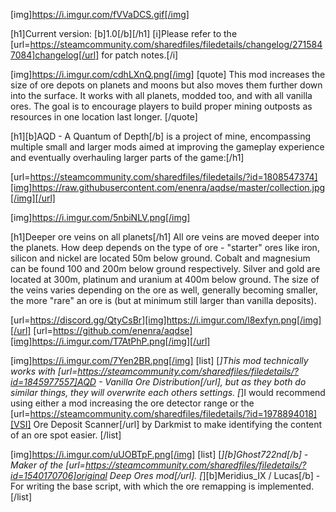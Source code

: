 [img]https://i.imgur.com/fVVaDCS.gif[/img]

[h1]Current version: [b]1.0[/b][/h1]
[i]Please refer to the [url=https://steamcommunity.com/sharedfiles/filedetails/changelog/2715847084]changelog[/url] for patch notes.[/i]

[img]https://i.imgur.com/cdhLXnQ.png[/img]
[quote]
This mod increases the size of ore depots on planets and moons but also moves them further down into the surface. It works with all planets, modded too, and with all vanilla ores. The goal is to encourage players to build proper mining outposts as resources in one location last longer.
[/quote]

[h1][b]AQD - A Quantum of Depth[/b] is a project of mine, encompassing multiple small and larger mods aimed at improving the gameplay experience and eventually overhauling larger parts of the game:[/h1]

[url=https://steamcommunity.com/sharedfiles/filedetails/?id=1808547374][img]https://raw.githubusercontent.com/enenra/aqdse/master/collection.jpg[/img][/url]

[img]https://i.imgur.com/5nbiNLV.png[/img]

[h1]Deeper ore veins on all planets[/h1]
All ore veins are moved deeper into the planets. How deep depends on the type of ore - "starter" ores like iron, silicon and nickel are located 50m below ground. Cobalt and magnesium can be found 100 and 200m below ground respectively. Silver and gold are located at 300m, platinum and uranium at 400m below ground. The size of the veins varies depending on the ore as well, generally becoming smaller, the more "rare" an ore is (but at minimum still larger than vanilla deposits).

[url=https://discord.gg/QtyCsBr][img]https://i.imgur.com/l8exfyn.png[/img][/url]
[url=https://github.com/enenra/aqdse][img]https://i.imgur.com/T7AtPhP.png[/img][/url]

[img]https://i.imgur.com/7Yen2BR.png[/img]
[list]
[*]This mod technically works with [url=https://steamcommunity.com/sharedfiles/filedetails/?id=1845977557]AQD - Vanilla Ore Distribution[/url], but as they both do similar things, they will overwrite each others settings.
[*]I would recommend using either a mod increasing the ore detector range or the [url=https://steamcommunity.com/sharedfiles/filedetails/?id=1978894018][VSI] Ore Deposit Scanner[/url] by Darkmist to make identifying the content of an ore spot easier.
[/list]

[img]https://i.imgur.com/uUOBTpF.png[/img]
[list]
[*][b]Ghost722nd[/b] - Maker of the [url=https://steamcommunity.com/sharedfiles/filedetails/?id=1540170706]original Deep Ores mod[/url].
[*][b]Meridius_IX / Lucas[/b] - For writing the base script, with which the ore remapping is implemented.
[/list]